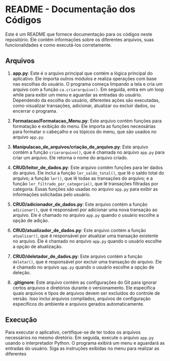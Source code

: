 # README - Documentação dos Códigos

Este é um README que fornece documentação para os códigos neste repositório. Ele contém informações sobre os diferentes arquivos, suas funcionalidades e como executá-los corretamente.

## Arquivos

1. **app.py**: Este é o arquivo principal que contém a lógica principal do aplicativo. Ele importa outros módulos e realiza operações com base nas escolhas do usuário. O programa começa limpando a tela e cria um arquivo com a função `ca.criararquivo()`. Em seguida, entra em um loop while para exibir um menu e aguardar as entradas do usuário. Dependendo da escolha do usuário, diferentes ações são executadas, como visualizar transações, adicionar, atualizar ou excluir dados, ou encerrar o programa.

2. **Formatacao/Formatacao_Menu.py**: Este arquivo contém funções para formatação e exibição do menu. Ele importa as funções necessárias para formatar o cabeçalho e os tópicos do menu, que são usados no arquivo `app.py`.

3. **Manipulacao_de_arquivos/criação_de_arquivo.py**: Este arquivo contém a função `criararquivo()`, que é chamada no arquivo `app.py` para criar um arquivo. Ele retorna o nome do arquivo criado.

4. **CRUD/leitor_de_dados.py**: Este arquivo contém funções para ler dados do arquivo. Ele inclui a função `ler_saldo_total()`, que lê o saldo total do arquivo; a função `ler()`, que lê todas as transações do arquivo; e a função `ler_filtrado_por_categoria()`, que lê transações filtradas por categoria. Essas funções são usadas no arquivo `app.py` para exibir as informações solicitadas pelo usuário.

5. **CRUD/adicionador_de_dados.py**: Este arquivo contém a função `adicionar()`, que é responsável por adicionar uma nova transação ao arquivo. Ele é chamado no arquivo `app.py` quando o usuário escolhe a opção de adição.

6. **CRUD/atualizador_de_dados.py**: Este arquivo contém a função `atualizar()`, que é responsável por atualizar uma transação existente no arquivo. Ele é chamado no arquivo `app.py` quando o usuário escolhe a opção de atualização.

7. **CRUD/deletador_de_dados.py**: Este arquivo contém a função `deletar()`, que é responsável por excluir uma transação do arquivo. Ele é chamado no arquivo `app.py` quando o usuário escolhe a opção de deleção.

8. **.gitignore**: Este arquivo contém as configurações do Git para ignorar certos arquivos e diretórios durante o versionamento. Ele especifica quais arquivos e tipos de arquivos devem ser excluídos do controle de versão. Isso inclui arquivos compilados, arquivos de configuração específicos do ambiente e arquivos gerados automaticamente.

## Execução

Para executar o aplicativo, certifique-se de ter todos os arquivos necessários no mesmo diretório. Em seguida, execute o arquivo `app.py` usando o interpretador Python. O programa exibirá um menu e aguardará as entradas do usuário. Siga as instruções exibidas no menu para realizar as diferentes
